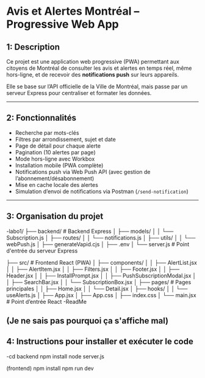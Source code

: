 # Avis et Alertes Montréal – Progressive Web App

##  1: Description

Ce projet est une application web progressive (PWA) permettant aux citoyens de Montréal de consulter les avis et alertes en temps réel, même hors-ligne, et de recevoir des **notifications push** sur leurs appareils.

Elle se base sur l’API officielle de la Ville de Montréal, mais passe par un serveur Express pour centraliser et formater les données.

---

## 2: Fonctionnalités

- Recherche par mots-clés
- Filtres par arrondissement, sujet et date
- Page de détail pour chaque alerte
- Pagination (10 alertes par page)
-  Mode hors-ligne avec Workbox
-  Installation mobile (PWA complète)
-  Notifications push via Web Push API (avec gestion de l’abonnement/désabonnement)
-  Mise en cache locale des alertes
-  Simulation d’envoi de notifications via Postman (`/send-notification`)

---

##  3: Organisation du projet

-labo1/
├── backend/ # Backend Express
│ ├── models/ 
│ │ └── Subscription.js
│ ├── routes/ 
│ │ └── notifications.js
│ ├── utils/ 
│ │ └── webPush.js
│ ├── generateVapid.cjs
│ ├── .env 
│ └── server.js # Point d'entrée du serveur Express

├── src/ # Frontend React (PWA)
│ ├── components/ 
│ │ ├── AlertList.jsx
│ │ ├── AlertItem.jsx
│ │ ├── Filters.jsx
│ │ ├── Footer.jsx
│ │ ├── Header.jsx
│ │ ├── InstallPrompt.jsx
│ │ ├── PushSubscriptionModal.jsx
│ │ ├── SearchBar.jsx
│ │ └── SubscriptionBox.jsx
│ ├── pages/ # Pages principales
│ │ ├── Home.jsx
│ │ └── Detail.jsx
│ ├── hooks/ 
│ │ └── useAlerts.js
│ ├── App.jsx
│ ├── App.css
│ ├── index.css
│ └── main.jsx # Point d’entrée React
-ReadMe
## (Je ne sais pas pourquoi ça s'affiche mal)
    
## 4: Instructions pour installer et exécuter le code

-cd backend
npm install
node server.js

(frontend)
npm install
npm run dev

